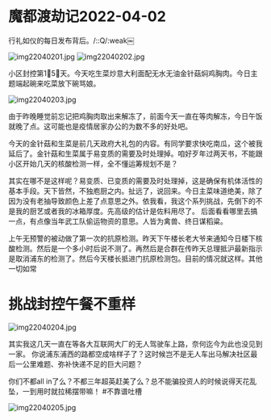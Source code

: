 # 魔都渡劫记2022-04-02

行礼如仪的每日发布背后。/::Q/:weak￼

<img decoding="async" src="https://i0.wp.com/s2.loli.net/2022/04/30/psQULj5wGeA4WDZ.jpg?w=640&#038;ssl=1" alt="img22040201.jpg" data-recalc-dims="1" />  
<img decoding="async" src="https://i0.wp.com/s2.loli.net/2022/04/30/yLDrgmQ5tsIYuRS.jpg?w=640&#038;ssl=1" alt="img22040202.jpg" data-recalc-dims="1" /> 

小区封控第1⃣️5⃣️天。今天吃生菜炒意大利面配无水无油金针菇焖鸡胸肉。今日主题端起碗来吃菜放下碗骂娘。

<img decoding="async" src="https://i0.wp.com/s2.loli.net/2022/04/30/OHGJft6VgI798Qb.jpg?w=640&#038;ssl=1" alt="img22040203.jpg" data-recalc-dims="1" /> 

由于昨晚睡觉前忘记把鸡胸肉取出来解冻了，前面今天一直在等肉解冻，今日午饭就晚了点。这可能也是疫情居家办公的为数不多的好处吧。

今天的金针菇和生菜是前几天政府大礼包的内容。有同学要求快吃南瓜，这个被我延后了。金针菇和生菜属于易变质的需要及时处理掉。咱好歹年过两天书，不能跟小区开始几天的核酸检测一样，全不懂运筹规划不是？

其实在哪不是这样呢？易变质、已变质的需要及时处理掉，这是确保有机体活性的基本手段。天下皆然，不独庖厨之内。扯远了，说回来。今日主菜味道绝美，除了因为没有老抽导致颜色上差了点意思之外。依我看，我这个系列挑战，先倒下的不是我的厨艺或者我的冰箱厚度。先高级的估计是佐料用尽了。 后面看看哪里去搞一点，有点像当年武工队偷运物资的意思。人皆为禽兽、终日谋稻粱。

上午无预警的被动做了第一次的抗原检测。昨天下午楼长老大爷来通知今日楼下核酸检测。然后是一个多小时后说不测了。再然后是合群在传昨天总理抵沪最新指示是取消浦东的检测了。然后今天楼长抵进门抗原检测包。目前的情况就这样。其他一切如常

# 挑战封控午餐不重样

<img decoding="async" src="https://i0.wp.com/s2.loli.net/2022/04/30/FjIm9p4TYbBneKt.jpg?w=640&#038;ssl=1" alt="img22040204.jpg" data-recalc-dims="1" /> 

其实我这几天一直在等各大互联网大厂的无人驾驶车上路，奈何迄今为此也没见到一家。 你说浦东浦西的路都空成啥样子了？这时候岂不是无人车出马解决社区最后一公里难题、弥补快递不足的巨大问题？

你们不都all in了么？不都三年超英赶美了么？总不能骗投资人的时候说得天花乱坠，一到用时就拉稀摆带嘛！ #不靠谱吐槽

<img decoding="async" src="https://i0.wp.com/s2.loli.net/2022/04/30/GUiLjDvlqJcseBo.jpg?w=640&#038;ssl=1" alt="img22040205.jpg" data-recalc-dims="1" />
